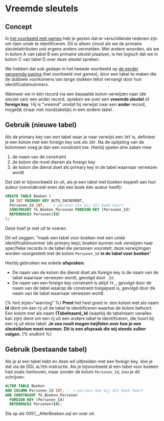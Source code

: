 # Vreemde sleutels

## Concept

In [het voorbeeld met games](sleutels-voor-identificatie.md) heb je gezien dat er verschillende redenen zijn om rijen uniek te identificeren. Dit is alleen zinvol als we de primaire sleutelattributen ook ergens anders vermelden. Met andere woorden, als we in kolom A van tabel B een primaire sleutel plaatsen, is het logisch dat we in kolom C van tabel D over deze sleutel spreken.

We hebben dat ook gedaan in het tweede voorbeeld op [de eerder genoemde pagina](sleutels-voor-identificatie.md) \(het voorbeeld met games\), door een tabel te maken die de dubbele voorkomens van lange stukken tekst vervangt door hun identificatienummers.

Wanneer we in één record via een bepaalde kolom verwijzen naar \(de sleutel van\) een ander record, spreken we over een **vreemde sleutel** of **foreign key**. Hij is "vreemd" omdat hij verwijst naar een **ander** record, mogelijk \(maar niet noodzakelijk\) in een andere tabel.

## Gebruik \(nieuwe tabel\)

Als de primary key van een tabel waar je naar verwijst een `INT` is, definieer je een kolom met een foreign key ook als `INT`. Na de oplijsting van de kolommen voeg je dan een constraint toe. Hierbij spelen drie zaken mee:

1. de naam van de constraint
2. de kolom die moet dienen als foreign key
3. de kolom die dienst doet als primary key in de tabel waarnaar verwezen wordt

Dat ziet er bijvoorbeeld zo uit, als je een tabel met boeken koppelt aan hun auteur \(veronderstel even dat een boek één auteur heeft\):

```sql
CREATE TABLE Boeken (
  Id INT PRIMARY KEY AUTO_INCREMENT,
  Personen_Id INT, -- = persoon die bij dit boek hoort
  CONSTRAINT fk_Boeken_Personen FOREIGN KEY (Personen_Id)
  REFERENCES Personen(Id)
);
```

Deze hoef je niet uit te voeren.

Dit wil zeggen: "maak een tabel voor boeken met een uniek identificatienummer \(de primary key\); boeken kunnen ook verwijzen naar specifieke records in de tabel die personen voorstelt; deze verwijzingen worden voorgesteld met de kolom `Personen_Id` **in de tabel voor boeken**"

Hierbij gebruiken we enkele **afspraken**:

* De naam van de kolom die dienst doet als foreign key is de naam van de tabel waarnaar verwezen wordt, gevolgd door `_Id`.
* De naam van een foreign key constraint is altijd `fk_`, gevolgd door de naam van de tabel waarop de constraint toegepast is, gevolgd door de naam van de tabel waarnaar verwezen wordt.

{% hint style="warning" %}
**Prent** het heel goed in: een kolom met als naam **Id** dient om een rij uit de tabel te identificeren waartoe de kolom behoort. Een kolom met als naam **\(Tabelnaam\)\_Id** \(waarbij de tabelnaam vanalles kan zijn\) dient om een rij uit een andere tabel te identificeren, die hoort bij een rij uit deze tabel. **Je zou nooit mogen twijfelen over hoe je een sleutelkolom moet noemen. Dit is een afspraak die wij steeds zullen volgen.**
{% endhint %}

## Gebruik \(bestaande tabel\)

Als je al een tabel hebt en deze wil uitbreiden met een foreign key, doe je dat via de DDL `ALTER`-instructie. Als je bijvoorbeeld al een tabel voor boeken had zoals hierboven, maar zonder de kolom `Personen_Id`, zou je dit schrijven:

```sql
ALTER TABLE Boeken
ADD COLUMN Personen_Id INT, -- = persoon die bij dit boek hoort
ADD CONSTRAINT fk_Boeken_Personen
  FOREIGN KEY (Personen_Id)
  REFERENCES Personen(Id);
```

Sla op als 0051\_\_AlterBoeken.sql en voer uit.

